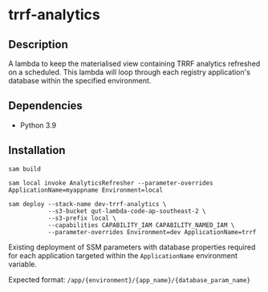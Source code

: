 # trrf-analytics

## Description
A lambda to keep the materialised view containing TRRF analytics refreshed on a scheduled.
This lambda will loop through each registry application's database within the specified environment.

## Dependencies
* Python 3.9

## Installation
```
sam build

sam local invoke AnalyticsRefresher --parameter-overrides ApplicationName=myappname Environment=local

sam deploy --stack-name dev-trrf-analytics \
           --s3-bucket qut-lambda-code-ap-southeast-2 \
           --s3-prefix local \
           --capabilities CAPABILITY_IAM CAPABILITY_NAMED_IAM \
           --parameter-overrides Environment=dev ApplicationName=trrf
```

Existing deployment of SSM parameters with database properties required for each application targeted 
within the `ApplicationName` environment variable. 

Expected format:
`/app/{environment}/{app_name}/{database_param_name}`